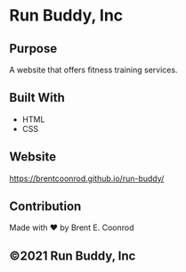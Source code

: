 # Run Buddy, Inc

## Purpose
A website that offers fitness training services.

## Built With
* HTML
* CSS

## Website 
https://brentcoonrod.github.io/run-buddy/

## Contribution
Made with ❤️ by Brent E. Coonrod

## ©️2021 Run Buddy, Inc
